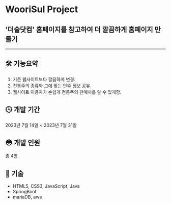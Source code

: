 # WooriSul Project
## '더술닷컴' 홈페이지를 참고하여 더 깔끔하게 홈페이지 만들기
***
## 🛠️ 기능요약
1. 기존 웹사이트보다 깔끔하게 변경.
2. 전통주의 종류와 그에 맞는 안주 정보 공유.
3. 웹사이트 이용자가 손쉽게 전통주의 판매처를 알 수 있게함.

## 🕓 개발 기간
2023년 7월 14일 ~ 2023년 7월 31일

## 😳 개발 인원
총 4명

## 📌 기술
- HTML5, CSS3, JavaScript, Java
- SpringBoot
- mariaDB, aws
